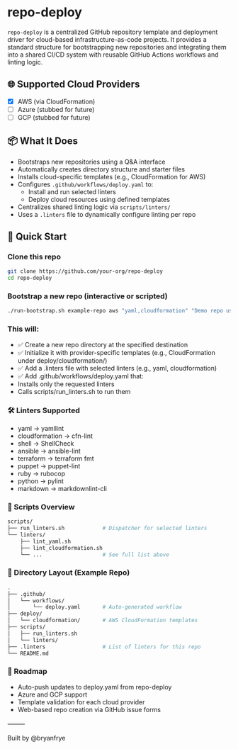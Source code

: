 # repo-deploy

`repo-deploy` is a centralized GitHub repository template and deployment driver for cloud-based infrastructure-as-code projects. It provides a standard structure for bootstrapping new repositories and integrating them into a shared CI/CD system with reusable GitHub Actions workflows and linting logic.

## 🌐 Supported Cloud Providers

- [x] AWS (via CloudFormation)
- [ ] Azure (stubbed for future)
- [ ] GCP (stubbed for future)

## 📦 What It Does

- Bootstraps new repositories using a Q&A interface
- Automatically creates directory structure and starter files
- Installs cloud-specific templates (e.g., CloudFormation for AWS)
- Configures `.github/workflows/deploy.yaml` to:
  - Install and run selected linters
  - Deploy cloud resources using defined templates
- Centralizes shared linting logic via `scripts/linters/`
- Uses a `.linters` file to dynamically configure linting per repo

## 🚀 Quick Start

### Clone this repo
```bash
git clone https://github.com/your-org/repo-deploy
cd repo-deploy
```
### Bootstrap a new repo (interactive or scripted)
```bash
./run-bootstrap.sh example-repo aws "yaml,cloudformation" "Demo repo using repo-deploy" ~/git/example-repo
```
### This will:
- ✅ Create a new repo directory at the specified destination
- ✅ Initialize it with provider-specific templates (e.g., CloudFormation under deploy/cloudformation/)
- ✅ Add a .linters file with selected linters (e.g., yaml, cloudformation)
- ✅ Add .github/workflows/deploy.yaml that:
- Installs only the requested linters
- Calls scripts/run_linters.sh to run them

### 🛠️ Linters Supported
- yaml → yamllint
- cloudformation → cfn-lint
- shell → ShellCheck
- ansible → ansible-lint
- terraform → terraform fmt
- puppet → puppet-lint
- ruby → rubocop
- python → pylint
- markdown → markdownlint-cli

### 🧰 Scripts Overview
```bash
scripts/
├── run_linters.sh            # Dispatcher for selected linters
└── linters/
    ├── lint_yaml.sh
    ├── lint_cloudformation.sh
    └── ...                   # See full list above
```
### 📁 Directory Layout (Example Repo)
```bash
.
├── .github/
│   └── workflows/
│       └── deploy.yaml       # Auto-generated workflow
├── deploy/
│   └── cloudformation/       # AWS CloudFormation templates
├── scripts/
│   ├── run_linters.sh
│   └── linters/
├── .linters                  # List of linters for this repo
└── README.md
```

### 🧪 Roadmap
- Auto-push updates to deploy.yaml from repo-deploy
- Azure and GCP support
- Template validation for each cloud provider
- Web-based repo creation via GitHub issue forms

⸻

Built by @bryanfrye
